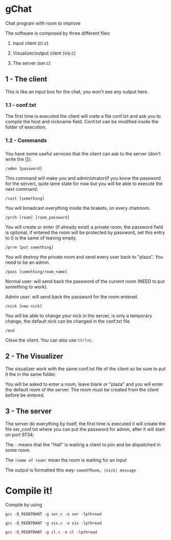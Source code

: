 # gChat
Chat program with room to improve

The software is composed by three different files:

1. Input client (cl.c)

2. Visualizer/output client (vis.c)

3. The server (ser.c)


## 1 - The client

This is like an input box for the chat, you won't see any output here.

### 1.1 - conf.txt

The first time is executed the client will crete a file conf.txt and ask you to compile the host and nickname field.
Conf.txt can be modified inside the folder of execution.

### 1.2 - Commands
###
You have some useful services that the client can ask to the server (don't write the []):

`/admn [password]`

This command will make you and administrator(if you know the password for the server),
quite lame state for now but you will be able to execute the next command:

`/cast [something]`

You will broadcast everything inside the brakets, on every chatroom.

`/prch [room] [room_password]`

You will create or enter (if already exist) a private room; the password field is optional,
if entered the room will be protected by password, set this entry to 0 is the same of leaving empty.

`/prrm [put something]`

You will destroy the private room and send every user back to "plaza". You need to be an admin.

`/pass [something/room_name]`

Normal user: will send back the password of the current room (NEED to put something to work).

Admin user: will send back the password for the room entered.

`/nick [new nick]`

You will be able to change your nick in the server, is only a temporary change, the default nick can be changed in the conf.txt file

`/end`

Close the client. You can also use `Ctrl+C`.

## 2 - The Visualizer

The visualizer work with the same conf.txt file of the client so be sure to put it the in the same folder.

You will be asked to enter a room, leave blank or "plaza" and you will enter the default room of the server.
The room must be created from the client before be entered.

## 3 - The server
The server do everything by itself, the first time is executed it will create the file ser_conf.txt where you can put the password for admin,
after it will start on port 9734;

The `-` means that the "Hall" is waiting a client to join and be dispatched in some room.

The `!name of room!` mean the room is waiting for an input

The output is formatted this way: `nameOfRoom, |nick| message`

# Compile it!
Compile by using
```
gcc -D_REENTRANT -g ser.c -o ser -lpthread

gcc -D_REENTRANT -g vis.c -o vis -lpthread

gcc -D_REENTRANT -g cl.c -o cl -lpthread
```
